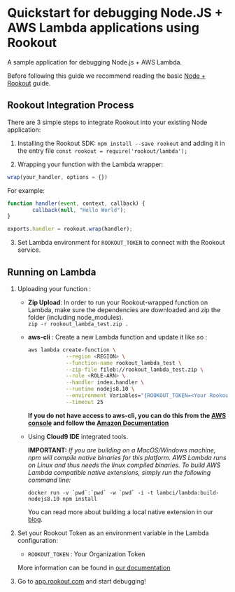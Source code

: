 # Quickstart for debugging Node.JS + AWS Lambda applications using Rookout

A sample application for debugging Node.js + AWS Lambda.

Before following this guide we recommend reading the basic [Node + Rookout] guide.

## Rookout Integration Process

There are 3 simple steps to integrate Rookout into your existing Node application:

1. Installing the Rookout SDK: `npm install --save rookout` and adding it in the entry file `const rookout = require('rookout/lambda');`

2. Wrapping your function with the Lambda wrapper:  

```javascript
wrap(your_handler, options = {})
```

For example:

```javascript
function handler(event, context, callback) {
        callback(null, "Hello World");
}

exports.handler = rookout.wrap(handler);
```
    
3. Set Lambda environment for `ROOKOUT_TOKEN` to connect with the Rookout service.    

## Running on Lambda

1. Uploading your function : 
    - **Zip Upload**: In order to run your Rookout-wrapped function on Lambda, make sure the dependencies are downloaded and zip
    the folder (including node_modules).  
    `zip -r rookout_lambda_test.zip .`

    - **aws-cli** : Create a new Lambda function and update it like so :
        ```bash
        aws lambda create-function \
                    --region <REGION> \
                    --function-name rookout_lambda_test \
                    --zip-file fileb://rookout_lambda_test.zip \
                    --role <ROLE-ARN> \
                    --handler index.handler \
                    --runtime nodejs8.10 \
                    --environment Variables="{ROOKOUT_TOKEN=<Your Rookout Token>,ROOKOUT_ROOK_TAGS=lambda}" \
                    --timeout 25
      ```
        **If you do not have access to aws-cli, you can do this from the [AWS console](https://console.aws.amazon.com/lambda/home/functions) and follow the [Amazon Documentation](https://docs.aws.amazon.com/lambda/latest/dg/get-started-create-function.html)**

    - Using **Cloud9 IDE** integrated tools.

        **IMPORTANT:** _If you are building on a MacOS/Windows machine, npm will compile native binaries for this platform. AWS Lambda runs on Linux and thus needs the linux compiled binaries. To build AWS Lambda compatible native extensions, simply run the following command line:_

        ```docker run -v `pwd`:`pwd` -w `pwd` -i -t lambci/lambda:build-nodejs8.10 npm install```

        You can read more about building a local native extension in our [blog](https://www.rookout.com/3_min_hack_for_building_local_native_extensions/).

1. Set your Rookout Token as an environment variable in the Lambda configuration:
    - `ROOKOUT_TOKEN` : Your Organization Token
    
    More information can be found in [our documentation](https://docs.rookout.com/docs/sdk-setup.html)

1. Go to [app.rookout.com](https://app.rookout.com) and start debugging!

[Node + Rookout]: https://docs.rookout.com/docs/sdk-setup.html
